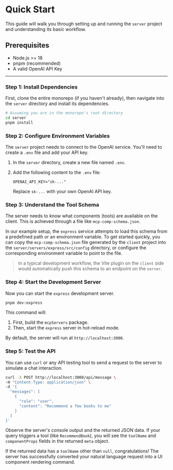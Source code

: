# Quick Start

This guide will walk you through setting up and running the `server` project and understanding its basic workflow.

## Prerequisites

- Node.js >= 18
- pnpm (recommended)
- A valid OpenAI API Key

---

### Step 1: Install Dependencies

First, clone the entire monorepo (if you haven't already), then navigate into the `server` directory and install its dependencies.

```bash
# Assuming you are in the monorepo's root directory
cd server
pnpm install
```

### Step 2: Configure Environment Variables

The `server` project needs to connect to the OpenAI service. You'll need to create a `.env` file and add your API key.

1.  In the `server` directory, create a new file named `.env`.
2.  Add the following content to the `.env` file:

    ```
    OPENAI_API_KEY="sk-..."
    ```

    Replace `sk-...` with your own OpenAI API key.

### Step 3: Understand the Tool Schema

The server needs to know what components (tools) are available on the client. This is achieved through a file like `mcp-comp-schema.json`.

In our example setup, the `express` service attempts to load this schema from a predefined path or an environment variable. To get started quickly, you can copy the `mcp-comp-schema.json` file generated by the `client` project into the `server/servers/express/src/config` directory, or configure the corresponding environment variable to point to the file.

> In a typical development workflow, the Vite plugin on the `client` side would automatically push this schema to an endpoint on the `server`.

### Step 4: Start the Development Server

Now you can start the `express` development server.

```bash
pnpm dev:express
```

This command will:

1.  First, build the `mcpServers` package.
2.  Then, start the `express` server in hot-reload mode.

By default, the server will run at `http://localhost:3000`.

### Step 5: Test the API

You can use `curl` or any API testing tool to send a request to the server to simulate a chat interaction.

```bash
curl -X POST http://localhost:3000/api/message \
-H "Content-Type: application/json" \
-d '{
  "messages": [
    {
      "role": "user",
      "content": "Recommend a few books to me"
    }
  ]
}'
```

Observe the server's console output and the returned JSON data. If your query triggers a tool (like `RecommendBook`), you will see the `toolName` and `componentProps` fields in the returned `meta` object.

If the returned data has a `toolName` other than `null`, congratulations! The server has successfully converted your natural language request into a UI component rendering command.

<!-- Next, you can try [Creating Your Own Tools](./creating-tools.md). -->
